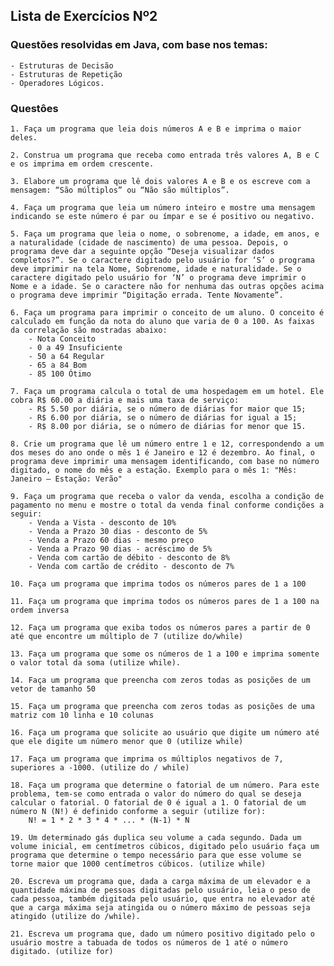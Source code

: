 ## Lista de Exercícios Nº2

### Questões resolvidas em Java, com base nos temas: 
    - Estruturas de Decisão 
    - Estruturas de Repetição  
    - Operadores Lógicos.

### Questôes

    1. Faça um programa que leia dois números A e B e imprima o maior deles.

    2. Construa um programa que receba como entrada três valores A, B e C e os imprima em ordem crescente.

    3. Elabore um programa que lê dois valores A e B e os escreve com a mensagem: “São múltiplos” ou “Não são múltiplos”.

    4. Faça um programa que leia um número inteiro e mostre uma mensagem indicando se este número é par ou ímpar e se é positivo ou negativo.

    5. Faça um programa que leia o nome, o sobrenome, a idade, em anos, e a naturalidade (cidade de nascimento) de uma pessoa. Depois, o programa deve dar a seguinte opção “Deseja visualizar dados completos?”. Se o caractere digitado pelo usuário for ‘S’ o programa deve imprimir na tela Nome, Sobrenome, idade e naturalidade. Se o caractere digitado pelo usuário for ‘N’ o programa deve imprimir o Nome e a idade. Se o caractere não for nenhuma das outras opções acima o programa deve imprimir “Digitação errada. Tente Novamente”.
    
    6. Faça um programa para imprimir o conceito de um aluno. O conceito é calculado em função da nota do aluno que varia de 0 a 100. As faixas da correlação são mostradas abaixo:
        - Nota Conceito
        - 0 a 49 Insuficiente
        - 50 a 64 Regular
        - 65 a 84 Bom
        - 85 100 Ótimo
        
    7. Faça um programa calcula o total de uma hospedagem em um hotel. Ele cobra R$ 60.00 a diária e mais uma taxa de serviço:
        - R$ 5.50 por diária, se o número de diárias for maior que 15;
        - R$ 6.00 por diária, se o número de diárias for igual a 15;
        - R$ 8.00 por diária, se o número de diárias for menor que 15.
        
    8. Crie um programa que lê um número entre 1 e 12, correspondendo a um dos meses do ano onde o mês 1 é Janeiro e 12 é dezembro. Ao final, o programa deve imprimir uma mensagem identificando, com base no número digitado, o nome do mês e a estação. Exemplo para o mês 1: "Mês: Janeiro – Estação: Verão"
    
    9. Faça um programa que receba o valor da venda, escolha a condição de pagamento no menu e mostre o total da venda final conforme condições a seguir:
        - Venda a Vista - desconto de 10%
        - Venda a Prazo 30 dias - desconto de 5%
        - Venda a Prazo 60 dias - mesmo preço
        - Venda a Prazo 90 dias - acréscimo de 5%
        - Venda com cartão de débito - desconto de 8%
        - Venda com cartão de crédito - desconto de 7%

    10. Faça um programa que imprima todos os números pares de 1 a 100
    
    11. Faça um programa que imprima todos os números pares de 1 a 100 na ordem inversa

    12. Faça um programa que exiba todos os números pares a partir de 0 até que encontre um múltiplo de 7 (utilize do/while)

    13. Faça um programa que some os números de 1 a 100 e imprima somente o valor total da soma (utilize while).

    14. Faça um programa que preencha com zeros todas as posições de um vetor de tamanho 50

    15. Faça um programa que preencha com zeros todas as posições de uma matriz com 10 linha e 10 colunas

    16. Faça um programa que solicite ao usuário que digite um número até que ele digite um número menor que 0 (utilize while)

    17. Faça um programa que imprima os múltiplos negativos de 7, superiores a -1000. (utilize do / while)

    18. Faça um programa que determine o fatorial de um número. Para este problema, tem-se como entrada o valor do número do qual se deseja calcular o fatorial. O fatorial de 0 é igual a 1. O fatorial de um número N (N!) é definido conforme a seguir (utilize for):
        N! = 1 * 2 * 3 * 4 * ... * (N-1) * N
        
    19. Um determinado gás duplica seu volume a cada segundo. Dada um volume inicial, em centímetros cúbicos, digitado pelo usuário faça um programa que determine o tempo necessário para que esse volume se torne maior que 1000 centímetros cúbicos. (utilize while)
    
    20. Escreva um programa que, dada a carga máxima de um elevador e a quantidade máxima de pessoas digitadas pelo usuário, leia o peso de cada pessoa, também digitada pelo usuário, que entra no elevador até que a carga máxima seja atingida ou o número máximo de pessoas seja atingido (utilize do /while).
    
    21. Escreva um programa que, dado um número positivo digitado pelo o usuário mostre a tabuada de todos os números de 1 até o número digitado. (utilize for)
